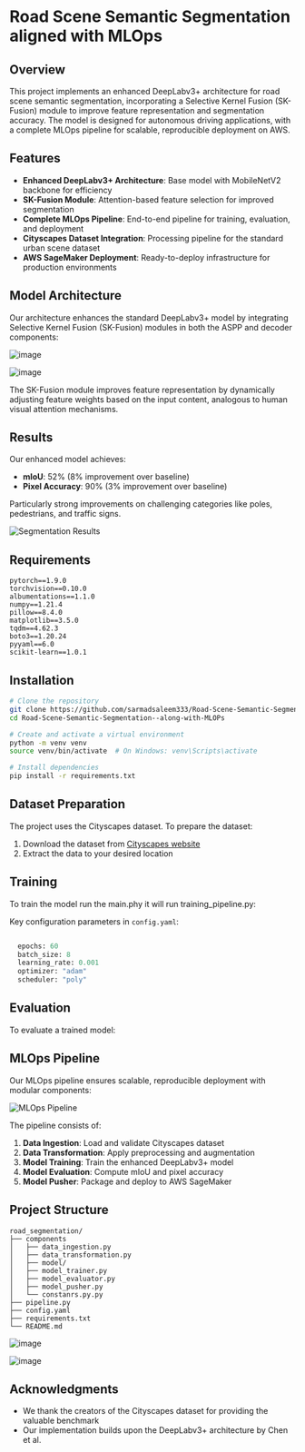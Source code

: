 # Road Scene Semantic Segmentation aligned with MLOps


## Overview

This project implements an enhanced DeepLabv3+ architecture for road scene semantic segmentation, incorporating a Selective Kernel Fusion (SK-Fusion) module to improve feature representation and segmentation accuracy. The model is designed for autonomous driving applications, with a complete MLOps pipeline for scalable, reproducible deployment on AWS.


## Features

- **Enhanced DeepLabv3+ Architecture**: Base model with MobileNetV2 backbone for efficiency
- **SK-Fusion Module**: Attention-based feature selection for improved segmentation
- **Complete MLOps Pipeline**: End-to-end pipeline for training, evaluation, and deployment
- **Cityscapes Dataset Integration**: Processing pipeline for the standard urban scene dataset
- **AWS SageMaker Deployment**: Ready-to-deploy infrastructure for production environments

## Model Architecture

Our architecture enhances the standard DeepLabv3+ model by integrating Selective Kernel Fusion (SK-Fusion) modules in both the ASPP and decoder components:

![image](https://github.com/user-attachments/assets/4fab3efe-be83-4b68-8ab8-9fba62e6d4e6)

![image](https://github.com/user-attachments/assets/bc861c9b-32d8-4193-989e-354b7e4b8690)


The SK-Fusion module improves feature representation by dynamically adjusting feature weights based on the input content, analogous to human visual attention mechanisms.

## Results

Our enhanced model achieves:

- **mIoU**: 52% (8% improvement over baseline)
- **Pixel Accuracy**: 90% (3% improvement over baseline)

Particularly strong improvements on challenging categories like poles, pedestrians, and traffic signs.

![Segmentation Results](https://github.com/sarmadsaleem333/Road-Scene-Semantic-Segmentation--along-with-MLOPs/raw/main/assets/results.png)

## Requirements

```
pytorch==1.9.0
torchvision==0.10.0
albumentations==1.1.0
numpy==1.21.4
pillow==8.4.0
matplotlib==3.5.0
tqdm==4.62.3
boto3==1.20.24
pyyaml==6.0
scikit-learn==1.0.1
```

## Installation

```bash
# Clone the repository
git clone https://github.com/sarmadsaleem333/Road-Scene-Semantic-Segmentation--along-with-MLOPs.git
cd Road-Scene-Semantic-Segmentation--along-with-MLOPs

# Create and activate a virtual environment
python -m venv venv
source venv/bin/activate  # On Windows: venv\Scripts\activate

# Install dependencies
pip install -r requirements.txt
```

## Dataset Preparation

The project uses the Cityscapes dataset. To prepare the dataset:

1. Download the dataset from [Cityscapes website](https://www.cityscapes-dataset.com/)
2. Extract the data to your desired location


## Training

To train the model run the main.phy it will run training_pipeline.py:

Key configuration parameters in `config.yaml`:

```constants.py

  epochs: 60
  batch_size: 8
  learning_rate: 0.001
  optimizer: "adam"
  scheduler: "poly"

```

## Evaluation

To evaluate a trained model:


## MLOps Pipeline

Our MLOps pipeline ensures scalable, reproducible deployment with modular components:

![MLOps Pipeline](https://github.com/sarmadsaleem333/Road-Scene-Semantic-Segmentation--along-with-MLOPs/raw/main/assets/mlops_pipeline.png)

The pipeline consists of:

1. **Data Ingestion**: Load and validate Cityscapes dataset
2. **Data Transformation**: Apply preprocessing and augmentation
3. **Model Training**: Train the enhanced DeepLabv3+ model
4. **Model Evaluation**: Compute mIoU and pixel accuracy
5. **Model Pusher**: Package and deploy to AWS SageMaker

## Project Structure

```
road_segmentation/
├── components
│   ├── data_ingestion.py
│   ├── data_transformation.py
│   ├── model/
│   ├── model_trainer.py
│   ├── model_evaluator.py
│   ├── model_pusher.py
│   └── constanrs.py.py
├── pipeline.py
├── config.yaml
├── requirements.txt
└── README.md
```
![image](https://github.com/user-attachments/assets/29e98400-3d0d-4285-8dbd-daed0c957e07)



![image](https://github.com/user-attachments/assets/42184a2e-c4e6-4841-bb3f-74d9395bf02e)




## Acknowledgments

- We thank the creators of the Cityscapes dataset for providing the valuable benchmark
- Our implementation builds upon the DeepLabv3+ architecture by Chen et al.

